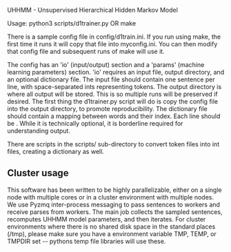 UHHMM - Unsupervised Hierarchical Hidden Markov Model

Usage:
python3 scripts/d1trainer.py <config file>
OR
make


There is a sample config file in config/d1train.ini. If you run using make, the first time it runs it will copy that file into myconfig.ini. You can then modify that config file and subsequent runs of make will use it.

The config has an 'io' (input/output) section and a 'params' (machine learning parameters) section. 'io' requires an input file, output directory, and an optional dictionary file.
The input file should contain one sentence per line, with space-separated ints representing tokens.
The output directory is where all output will be stored. This is so multiple runs will be preserved if desired. The first thing the d1trainer.py script will do is copy the config file into the output directory, to promote reproducibility.
The dictionary file should contain a mapping between words and their index. Each line should be <word> <index>. While it is technically optional, it is borderline required for understanding output.

There are scripts in the scripts/ sub-directory to convert token files into int files, creating a dictionary as well.

## Cluster usage
This software has been written to be highly parallelizable, either on a single node with multiple cores or in a cluster environment with multiple nodes. We use Pyzmq inter-process messaging to pass sentences to workers and receive parses from workers. The main job collects the sampled sentences, recomputes UHHMM model parameters, and then iterates. For cluster environments where there is no shared disk space in the standard places (/tmp), please make sure you have a environment variable TMP, TEMP, or TMPDIR set  -- pythons temp file libraries will use these.
